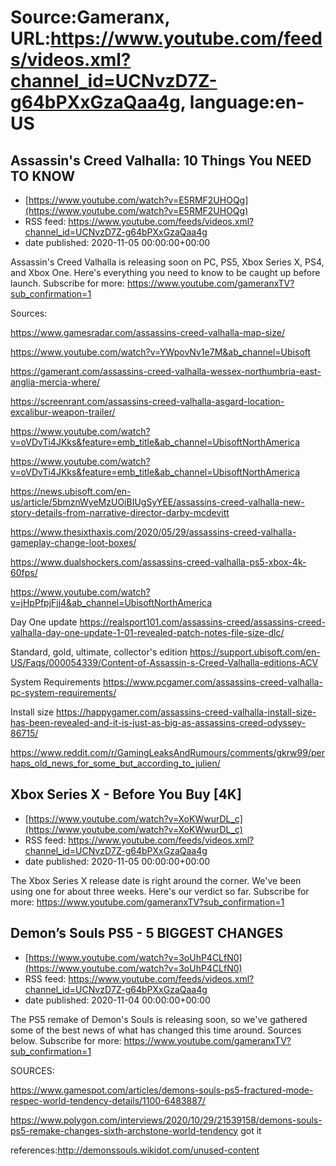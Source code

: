 # Source:Gameranx, URL:https://www.youtube.com/feeds/videos.xml?channel_id=UCNvzD7Z-g64bPXxGzaQaa4g, language:en-US

## Assassin's Creed Valhalla: 10 Things You NEED TO KNOW
 - [https://www.youtube.com/watch?v=E5RMF2UHOQg](https://www.youtube.com/watch?v=E5RMF2UHOQg)
 - RSS feed: https://www.youtube.com/feeds/videos.xml?channel_id=UCNvzD7Z-g64bPXxGzaQaa4g
 - date published: 2020-11-05 00:00:00+00:00

Assassin's Creed Valhalla is releasing soon on PC, PS5, Xbox Series X, PS4, and Xbox One. Here's everything you need to know to be caught up before launch.
Subscribe for more: https://www.youtube.com/gameranxTV?sub_confirmation=1

Sources:


https://www.gamesradar.com/assassins-creed-valhalla-map-size/

https://www.youtube.com/watch?v=YWpovNv1e7M&ab_channel=Ubisoft

https://gamerant.com/assassins-creed-valhalla-wessex-northumbria-east-anglia-mercia-where/

https://screenrant.com/assassins-creed-valhalla-asgard-location-excalibur-weapon-trailer/


https://www.youtube.com/watch?v=oVDvTi4JKks&feature=emb_title&ab_channel=UbisoftNorthAmerica


https://www.youtube.com/watch?v=oVDvTi4JKks&feature=emb_title&ab_channel=UbisoftNorthAmerica


https://news.ubisoft.com/en-us/article/5bmznWyeMzUOiBIUgSyYEE/assassins-creed-valhalla-new-story-details-from-narrative-director-darby-mcdevitt


https://www.thesixthaxis.com/2020/05/29/assassins-creed-valhalla-gameplay-change-loot-boxes/


https://www.dualshockers.com/assassins-creed-valhalla-ps5-xbox-4k-60fps/


https://www.youtube.com/watch?v=jHpPfpjFjj4&ab_channel=UbisoftNorthAmerica



Day One update
https://realsport101.com/assassins-creed/assassins-creed-valhalla-day-one-update-1-01-revealed-patch-notes-file-size-dlc/

Standard, gold, ultimate, collector's edition
https://support.ubisoft.com/en-US/Faqs/000054339/Content-of-Assassin-s-Creed-Valhalla-editions-ACV

System Requirements
https://www.pcgamer.com/assassins-creed-valhalla-pc-system-requirements/

Install size
https://happygamer.com/assassins-creed-valhalla-install-size-has-been-revealed-and-it-is-just-as-big-as-assassins-creed-odyssey-86715/

https://www.reddit.com/r/GamingLeaksAndRumours/comments/gkrw99/perhaps_old_news_for_some_but_according_to_julien/

## Xbox Series X - Before You Buy [4K]
 - [https://www.youtube.com/watch?v=XoKWwurDL_c](https://www.youtube.com/watch?v=XoKWwurDL_c)
 - RSS feed: https://www.youtube.com/feeds/videos.xml?channel_id=UCNvzD7Z-g64bPXxGzaQaa4g
 - date published: 2020-11-05 00:00:00+00:00

The Xbox Series X release date is right around the corner. We've been using one for about three weeks. Here's our verdict so far.
Subscribe for more: https://www.youtube.com/gameranxTV?sub_confirmation=1

## Demon’s Souls PS5 - 5 BIGGEST CHANGES
 - [https://www.youtube.com/watch?v=3oUhP4CLfN0](https://www.youtube.com/watch?v=3oUhP4CLfN0)
 - RSS feed: https://www.youtube.com/feeds/videos.xml?channel_id=UCNvzD7Z-g64bPXxGzaQaa4g
 - date published: 2020-11-04 00:00:00+00:00

The PS5 remake of Demon's Souls is releasing soon, so we've gathered some of the best news of what has changed this time around. Sources below.
Subscribe for more: https://www.youtube.com/gameranxTV?sub_confirmation=1

SOURCES:

https://www.gamespot.com/articles/demons-souls-ps5-fractured-mode-respec-world-tendency-details/1100-6483887/

https://www.polygon.com/interviews/2020/10/29/21539158/demons-souls-ps5-remake-changes-sixth-archstone-world-tendency
got it

references:http://demonssouls.wikidot.com/unused-content

